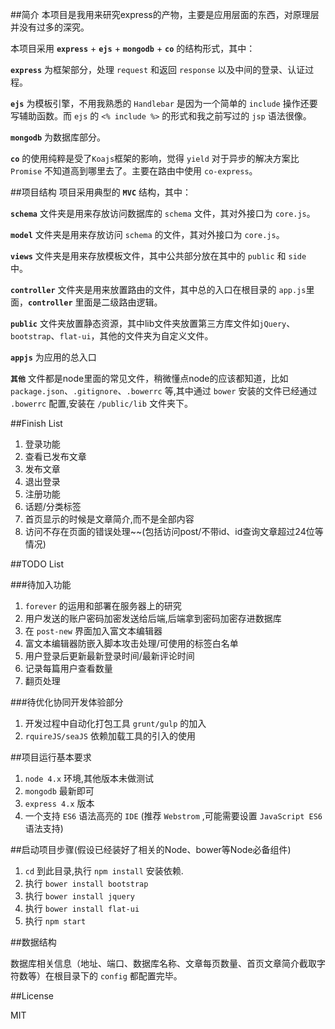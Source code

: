 ##简介
本项目是我用来研究express的产物，主要是应用层面的东西，对原理层并没有过多的深究。

本项目采用 **`express`** + **`ejs`** + **`mongodb`** + **`co`** 的结构形式，其中：

**`express`** 为框架部分，处理 `request` 和返回 `response` 以及中间的登录、认证过程。

**`ejs`** 为模板引擎，不用我熟悉的 `Handlebar` 是因为一个简单的 `include` 操作还要写辅助函数。而 `ejs` 的 `<% include %>` 的形式和我之前写过的 `jsp` 语法很像。

**`mongodb`** 为数据库部分。

**`co`** 的使用纯粹是受了`Koajs`框架的影响，觉得 `yield` 对于异步的解决方案比 `Promise` 不知道高到哪里去了。主要在路由中使用 `co-express`。


##项目结构
项目采用典型的 **`MVC`** 结构，其中：

**`schema`** 文件夹是用来存放访问数据库的 `schema` 文件，其对外接口为 `core.js`。

**`model`** 文件夹是用来存放访问 `schema` 的文件，其对外接口为 `core.js`。

**`views`** 文件夹是用来存放模板文件，其中公共部分放在其中的 `public` 和 `side` 中。

**`controller`** 文件夹是用来放置路由的文件，其中总的入口在根目录的 `app.js`里面，**`controller`** 里面是二级路由逻辑。

**`public`** 文件夹放置静态资源，其中lib文件夹放置第三方库文件如`jQuery`、`bootstrap`、`flat-ui`，其他的文件夹为自定义文件。

**`appjs`** 为应用的总入口

**`其他`** 文件都是node里面的常见文件，稍微懂点node的应该都知道，比如 `package.json`、`.gitignore`、`.bowerrc` 等,其中通过 `bower` 安装的文件已经通过 `.bowerrc` 配置,安装在 `/public/lib` 文件夹下。

##Finish List

1. 登录功能
2. 查看已发布文章
3. 发布文章
4. 退出登录
5. 注册功能
6. 话题/分类标签
7. 首页显示的时候是文章简介,而不是全部内容
8. 访问不存在页面的错误处理~~(包括访问post/不带id、id查询文章超过24位等情况)

##TODO List

###待加入功能

1. `forever` 的运用和部署在服务器上的研究
2. 用户发送的账户密码加密发送给后端,后端拿到密码加密存进数据库
3. 在 `post-new` 界面加入富文本编辑器
4. 富文本编辑器防嵌入脚本攻击处理/可使用的标签白名单
5. 用户登录后更新最新登录时间/最新评论时间
6. 记录每篇用户查看数量
7. 翻页处理

###待优化协同开发体验部分

1. 开发过程中自动化打包工具 `grunt/gulp` 的加入
2. `rquireJS/seaJS` 依赖加载工具的引入的使用

##项目运行基本要求

1. `node 4.x` 环境,其他版本未做测试
2. `mongodb` 最新即可
3. `express 4.x` 版本
4. 一个支持 `ES6` 语法高亮的 `IDE` (推荐 `Webstrom` ,可能需要设置 `JavaScript ES6` 语法支持)

##启动项目步骤(假设已经装好了相关的Node、bower等Node必备组件)

1. `cd` 到此目录,执行 `npm install` 安装依赖.
2. 执行 `bower install bootstrap`
3. 执行 `bower install jquery`
4. 执行 `bower install flat-ui`
5. 执行 `npm start`

##数据结构

数据库相关信息（地址、端口、数据库名称、文章每页数量、首页文章简介截取字符数等）在根目录下的 `config` 都配置完毕。

##License

MIT

